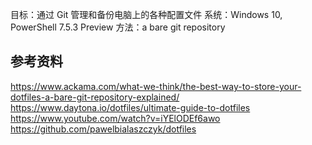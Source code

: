 目标：通过 Git 管理和备份电脑上的各种配置文件
系统：Windows 10, PowerShell 7.5.3 Preview
方法：a bare git repository

##

## 参考资料

https://www.ackama.com/what-we-think/the-best-way-to-store-your-dotfiles-a-bare-git-repository-explained/
https://www.daytona.io/dotfiles/ultimate-guide-to-dotfiles
https://www.youtube.com/watch?v=iYElODEf6awo
https://github.com/pawelbialaszczyk/dotfiles
